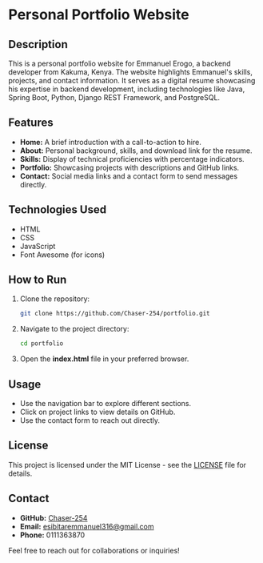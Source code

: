 # Personal Portfolio Website

## Description
This is a personal portfolio website for Emmanuel Erogo, a backend developer from Kakuma, Kenya. The website highlights Emmanuel's skills, projects, and contact information. It serves as a digital resume showcasing his expertise in backend development, including technologies like Java, Spring Boot, Python, Django REST Framework, and PostgreSQL.

## Features
- **Home:** A brief introduction with a call-to-action to hire.
- **About:** Personal background, skills, and download link for the resume.
- **Skills:** Display of technical proficiencies with percentage indicators.
- **Portfolio:** Showcasing projects with descriptions and GitHub links.
- **Contact:** Social media links and a contact form to send messages directly.

## Technologies Used
- HTML
- CSS
- JavaScript
- Font Awesome (for icons)

## How to Run
1. Clone the repository:
   ```bash
   git clone https://github.com/Chaser-254/portfolio.git
   ```
2. Navigate to the project directory:
   ```bash
   cd portfolio
   ```
3. Open the **index.html** file in your preferred browser.

## Usage
- Use the navigation bar to explore different sections.
- Click on project links to view details on GitHub.
- Use the contact form to reach out directly.

## License
This project is licensed under the MIT License - see the [LICENSE](LICENSE) file for details.

## Contact
- **GitHub:** [Chaser-254](https://github.com/Chaser-254)
- **Email:** esibitaremmanuel316@gmail.com
- **Phone:** 0111363870

Feel free to reach out for collaborations or inquiries!

